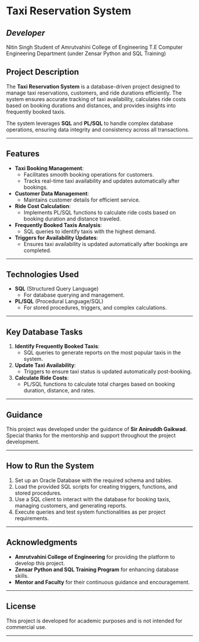 # **Taxi Reservation System**

## *Developer*
Nitin Singh
Student of Amrutvahini College of Engineering
T.E Computer Engineering Department (under Zensar Python and SQL Training)


## Project Description
The **Taxi Reservation System** is a database-driven project designed to manage taxi reservations, customers, and ride durations efficiently. The system ensures accurate tracking of taxi availability, calculates ride costs based on booking durations and distances, and provides insights into frequently booked taxis. 

The system leverages **SQL** and **PL/SQL** to handle complex database operations, ensuring data integrity and consistency across all transactions.

---

## **Features**
- **Taxi Booking Management**:  
  - Facilitates smooth booking operations for customers.  
  - Tracks real-time taxi availability and updates automatically after bookings.  
- **Customer Data Management**:  
  - Maintains customer details for efficient service.  
- **Ride Cost Calculation**:  
  - Implements PL/SQL functions to calculate ride costs based on booking duration and distance traveled.  
- **Frequently Booked Taxis Analysis**:  
  - SQL queries to identify taxis with the highest demand.  
- **Triggers for Availability Updates**:  
  - Ensures taxi availability is updated automatically after bookings are completed.  

---

## **Technologies Used**
- **SQL** (Structured Query Language)  
  - For database querying and management.  
- **PL/SQL** (Procedural Language/SQL)  
  - For stored procedures, triggers, and complex calculations.  

---

## **Key Database Tasks**
1. **Identify Frequently Booked Taxis**:  
   - SQL queries to generate reports on the most popular taxis in the system.  
2. **Update Taxi Availability**:  
   - Triggers to ensure taxi status is updated automatically post-booking.  
3. **Calculate Ride Costs**:  
   - PL/SQL functions to calculate total charges based on booking duration, distance, and rates.  

---

## **Guidance**
This project was developed under the guidance of **Sir Aniruddh Gaikwad**.  
Special thanks for the mentorship and support throughout the project development.  

---

## **How to Run the System**
1. Set up an Oracle Database with the required schema and tables.  
2. Load the provided SQL scripts for creating triggers, functions, and stored procedures.  
3. Use a SQL client to interact with the database for booking taxis, managing customers, and generating reports.  
4. Execute queries and test system functionalities as per project requirements.  

---

## **Acknowledgments**
- **Amrutvahini College of Engineering** for providing the platform to develop this project.  
- **Zensar Python and SQL Training Program** for enhancing database skills.  
- **Mentor and Faculty** for their continuous guidance and encouragement.  

---

## **License**
This project is developed for academic purposes and is not intended for commercial use.  

---

